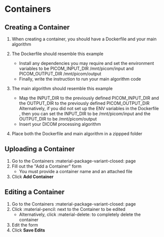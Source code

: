 # Containers

## Creating a Container

1. When creating a container, you should have a Dockerfile and your main algorithm
2. The Dockerfile should resemble this example

   - Install any dependencies you may require and set the environment variables to be PICOM_INPUT_DIR /mnt/picom/input and PICOM_OUTPUT_DIR /mnt/picom/output
   - Finally, write the instruction to run your main algorithm code

3. The main algorithm should resemble this example
   - Map the INPUT_DIR to the previously defined PICOM_INPUT_DIR and the OUTPUT_DIR to the previously defined PICOM_OUTPUT_DIR
     Alternatively, if you did not set up the ENV variables in the Dockerfile , then you can set the INPUT_DIR to be /mnt/picom/input and the OUTPUT_DIR to be /mnt/picom/output
   - Insert your DICOM processing algorithm
4. Place both the Dockerfile and main algorithm in a zippped folder

## Uploading a Container

1. Go to the Containers :material-package-variant-closed: page
2. Fill out the "Add a Container" form
   - You must provide a container name and an attached file
3. Click **Add Container**

## Editing a Container

1. Go to the Containers :material-package-variant-closed: page
2. Click :material-pencil: next to the Container to be edited
   - Alternatively, click :material-delete: to completely delete the container
3. Edit the form
4. Click **Save Edits**
